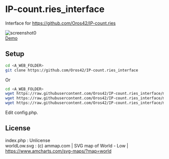 # IP-count.ries_interface
Interface for https://github.com/Oros42/IP-count.ries
  
  
![screenshot0](https://ecirtam.net/countries/screenshot.png)  
[Demo](https://ecirtam.net/countries/)  
  
  
Setup
-----
  
```bash
cd <A_WEB_FOLDER>
git clone https://github.com/Oros42/IP-count.ries_interface
```
Or  
```bash
cd <A_WEB_FOLDER>
wget https://raw.githubusercontent.com/Oros42/IP-count.ries_interface/master/index.php -O index.php
wget https://raw.githubusercontent.com/Oros42/IP-count.ries_interface/master/worldLow.svg -O worldLow.svg
wget https://raw.githubusercontent.com/Oros42/IP-count.ries_interface/master/config.php.example -O config.php
```
Edit config.php.  
  
  
License
-------
  
index.php : Unlicense  
worldLow.svg : (c) ammap.com | SVG map of World - Low | https://www.amcharts.com/svg-maps/?map=world  
